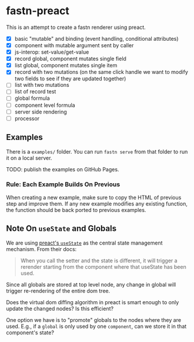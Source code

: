 # fastn-preact

This is an attempt to create a fastn renderer using preact.

- [x] basic "mutable" and binding (event handling, conditional attributes)
- [x] component with mutable argument sent by caller
- [x] js-interop: set-value/get-value
- [x] record global, component mutates single field
- [x] list global, component mutates single item
- [x] record with two mutations (on the same click handle we want to modify two
  fields to see if they are updated together)
- [ ] list with two mutations
- [ ] list of record test
- [ ] global formula
- [ ] component level formula
- [ ] server side rendering
- [ ] processor

## Examples

There is a `examples/` folder. You can run `fastn serve` from that folder to run
it on a local server.

TODO: publish the examples on GitHub Pages.

### Rule: Each Example Builds On Previous

When creating a new example, make sure to copy the HTML of previous step and improve
them. If any new example modifies any existing function, the function should be
back ported to previous examples.

## Note On `useState` and Globals

We are using [preact's `useState`](https://preactjs.com/guide/v10/hooks/#usestate) as
the central state management mechanism. From their docs:

> When you call the setter and the state is different, it will trigger a rerender starting
> from the component where that useState has been used.

Since all globals are stored at top level node, any change in global will trigger
re-rendering of the entire dom tree.

Does the virtual dom diffing algorithm in preact is smart enough to only update the
changed nodes? Is this efficient?

One option we have is to "promote" globals to the nodes where they are used. E.g.,
if a `global` is only used by one `component`, can we store it in that component's
state?